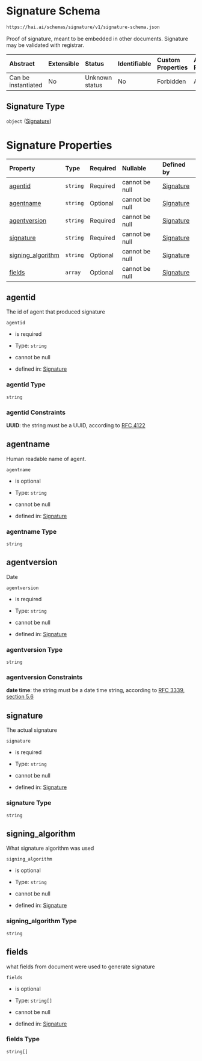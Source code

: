 # Signature Schema

```txt
https://hai.ai/schemas/signature/v1/signature-schema.json
```

Proof of signature, meant to be embedded in other documents. Signature may be validated with registrar.

| Abstract            | Extensible | Status         | Identifiable | Custom Properties | Additional Properties | Access Restrictions | Defined In                                                                                       |
| :------------------ | :--------- | :------------- | :----------- | :---------------- | :-------------------- | :------------------ | :----------------------------------------------------------------------------------------------- |
| Can be instantiated | No         | Unknown status | No           | Forbidden         | Allowed               | none                | [signature.schema.json](../../schemas/signature/v1/signature.schema.json "open original schema") |

## Signature Type

`object` ([Signature](signature.md))

# Signature Properties

| Property                                 | Type     | Required | Nullable       | Defined by                                                                                                                                       |
| :--------------------------------------- | :------- | :------- | :------------- | :----------------------------------------------------------------------------------------------------------------------------------------------- |
| [agentid](#agentid)                      | `string` | Required | cannot be null | [Signature](signature-properties-agentid.md "https://hai.ai/schemas/signature/v1/signature-schema.json#/properties/agentid")                     |
| [agentname](#agentname)                  | `string` | Optional | cannot be null | [Signature](signature-properties-agentname.md "https://hai.ai/schemas/signature/v1/signature-schema.json#/properties/agentname")                 |
| [agentversion](#agentversion)            | `string` | Required | cannot be null | [Signature](signature-properties-agentversion.md "https://hai.ai/schemas/signature/v1/signature-schema.json#/properties/agentversion")           |
| [signature](#signature)                  | `string` | Required | cannot be null | [Signature](signature-properties-signature.md "https://hai.ai/schemas/signature/v1/signature-schema.json#/properties/signature")                 |
| [signing\_algorithm](#signing_algorithm) | `string` | Optional | cannot be null | [Signature](signature-properties-signing_algorithm.md "https://hai.ai/schemas/signature/v1/signature-schema.json#/properties/signing_algorithm") |
| [fields](#fields)                        | `array`  | Optional | cannot be null | [Signature](signature-properties-fields.md "https://hai.ai/schemas/signature/v1/signature-schema.json#/properties/fields")                       |

## agentid

The id of agent that produced signature

`agentid`

*   is required

*   Type: `string`

*   cannot be null

*   defined in: [Signature](signature-properties-agentid.md "https://hai.ai/schemas/signature/v1/signature-schema.json#/properties/agentid")

### agentid Type

`string`

### agentid Constraints

**UUID**: the string must be a UUID, according to [RFC 4122](https://tools.ietf.org/html/rfc4122 "check the specification")

## agentname

Human readable name of agent.

`agentname`

*   is optional

*   Type: `string`

*   cannot be null

*   defined in: [Signature](signature-properties-agentname.md "https://hai.ai/schemas/signature/v1/signature-schema.json#/properties/agentname")

### agentname Type

`string`

## agentversion

Date

`agentversion`

*   is required

*   Type: `string`

*   cannot be null

*   defined in: [Signature](signature-properties-agentversion.md "https://hai.ai/schemas/signature/v1/signature-schema.json#/properties/agentversion")

### agentversion Type

`string`

### agentversion Constraints

**date time**: the string must be a date time string, according to [RFC 3339, section 5.6](https://tools.ietf.org/html/rfc3339 "check the specification")

## signature

The actual signature

`signature`

*   is required

*   Type: `string`

*   cannot be null

*   defined in: [Signature](signature-properties-signature.md "https://hai.ai/schemas/signature/v1/signature-schema.json#/properties/signature")

### signature Type

`string`

## signing\_algorithm

What signature algorithm was used

`signing_algorithm`

*   is optional

*   Type: `string`

*   cannot be null

*   defined in: [Signature](signature-properties-signing_algorithm.md "https://hai.ai/schemas/signature/v1/signature-schema.json#/properties/signing_algorithm")

### signing\_algorithm Type

`string`

## fields

what fields from document were used to generate signature

`fields`

*   is optional

*   Type: `string[]`

*   cannot be null

*   defined in: [Signature](signature-properties-fields.md "https://hai.ai/schemas/signature/v1/signature-schema.json#/properties/fields")

### fields Type

`string[]`
